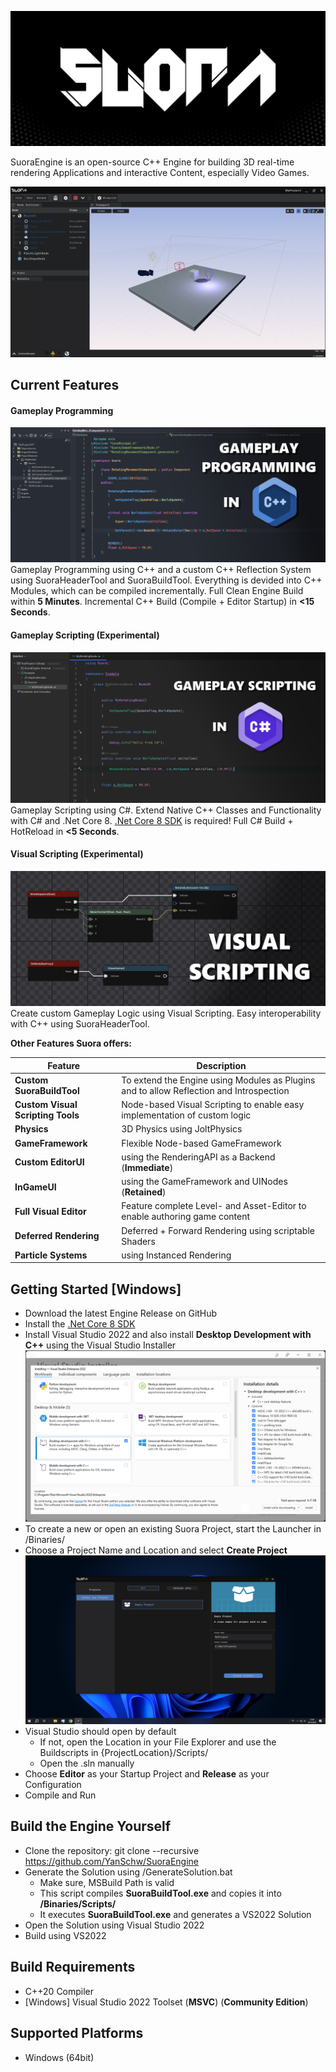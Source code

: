 
![Suora Engine](.github/SuoraEngine.png)

SuoraEngine is an open-source C++ Engine for building 3D real-time rendering Applications and interactive Content, especially Video Games.

![Screenshot of the Suora Engine editor](Docs/Images/SuoraInEditorScreenshot.png)

## Current Features

#### Gameplay Programming
![Gameplay Programming](Docs/Images/SuoraCPP_Programming.png)
Gameplay Programming using C++ and a custom C++ Reflection System using SuoraHeaderTool and SuoraBuildTool. Everything is devided into C++ Modules, which can be compiled incrementally.
Full Clean Engine Build within **5 Minutes**.
Incremental C++ Build (Compile + Editor Startup) in **<15 Seconds**. 

#### Gameplay Scripting (Experimental)
![Gameplay Scripting](Docs/Images/SuoraCSharp_Scripting.png)
Gameplay Scripting using C#. Extend Native C++ Classes and Functionality with C# and .Net Core 8.
[.Net Core 8 SDK](https://dotnet.microsoft.com/en-us/download/dotnet/8.0) is required!
Full C# Build + HotReload in **<5 Seconds**.

#### Visual Scripting (Experimental)
![Visual Scripting](Docs/Images/VisualScripting.png)
Create custom Gameplay Logic using Visual Scripting. Easy interoperability with C++ using SuoraHeaderTool.

**Other Features Suora offers:**

| Feature                               | Description                                                                                                          |
| -------                               | -----------                                                                                                          |
| **Custom SuoraBuildTool**             | To extend the Engine using Modules as Plugins and to allow Reflection and Introspection                              |
| **Custom Visual Scripting Tools**     | Node-based Visual Scripting to enable easy implementation of custom logic                                            |
| **Physics**                           | 3D Physics using JoltPhysics                                                                                         |
| **GameFramework**                     | Flexible Node-based GameFramework                                                                                    |
| **Custom EditorUI**                   | using the RenderingAPI as a Backend (**Immediate**)                                                                  |
| **InGameUI**                          | using the GameFramework and UINodes (**Retained**)                                                                   |
| **Full Visual Editor**                | Feature complete Level- and Asset-Editor to enable authoring game content                                            |
| **Deferred Rendering**                | Deferred + Forward Rendering using scriptable Shaders                                                                |
| **Particle Systems**                  | using Instanced Rendering                                                                                            |

## Getting Started [Windows]
- Download the latest Engine Release on GitHub
- Install the [.Net Core 8 SDK](https://dotnet.microsoft.com/en-us/download/dotnet/8.0)
- Install Visual Studio 2022 and also install **Desktop Development with C++** using the Visual Studio Installer
![Screenshot of VS2022-Installer-Workloads](Docs/Images/VS2022-Installer-Workloads.png)
- To create a new or open an existing Suora Project, start the Launcher in /Binaries/
- Choose a Project Name and Location and select **Create Project**
![CreateProject](Docs/Images/CreateProject.png)
- Visual Studio should open by default
  - If not, open the Location in your File Explorer and use the Buildscripts in {ProjectLocation}/Scripts/
  - Open the .sln manually
- Choose **Editor** as your Startup Project and **Release** as your Configuration
- Compile and Run

## Build the Engine Yourself
- Clone the repository: git clone --recursive https://github.com/YanSchw/SuoraEngine
- Generate the Solution using /GenerateSolution.bat
  - Make sure, MSBuild Path is valid
  - This script compiles **SuoraBuildTool.exe** and copies it into **/Binaries/Scripts/**
  - It executes **SuoraBuildTool.exe** and generates a VS2022 Solution
- Open the Solution using Visual Studio 2022
- Build using VS2022

## Build Requirements
- C++20 Compiler
- [Windows] Visual Studio 2022 Toolset (**MSVC**) (**Community Edition**)

## Supported Platforms
- Windows (64bit)
